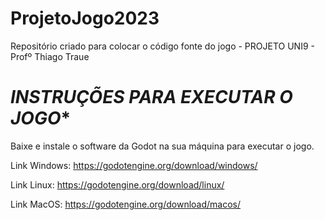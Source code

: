 # ProjetoJogo2023
Repositório criado para colocar o código fonte do jogo - PROJETO UNI9 - Profº Thiago Traue 


# *****INSTRUÇÕES PARA EXECUTAR O JOGO******

Baixe e instale o software da Godot na sua máquina para executar o jogo.

Link Windows: https://godotengine.org/download/windows/

Link Linux: https://godotengine.org/download/linux/

Link MacOS: https://godotengine.org/download/macos/
